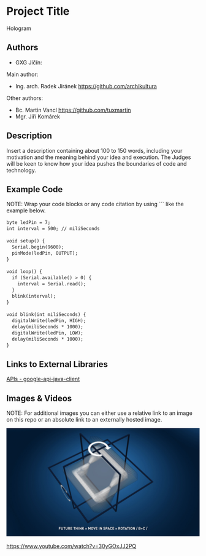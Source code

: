 # Project Title
Hologram

## Authors
- GXG Jičín:

Main author:
- Ing. arch. Radek Jiránek https://github.com/archikultura
 
Other authors:
- Bc. Martin Vancl https://github.com/tuxmartin
- Mgr. Jiří Komárek

## Description
Insert a description containing about 100 to 150 words, including your motivation and the meaning behind your idea and execution. The Judges will be keen to know how your idea pushes the boundaries of code and technology. 

## Example Code
NOTE: Wrap your code blocks or any code citation by using ``` like the example below.
```
byte ledPin = 7;
int interval = 500; // miliSeconds

void setup() {                
  Serial.begin(9600);
  pinMode(ledPin, OUTPUT);     
}

void loop() {  
  if (Serial.available() > 0) {
    interval = Serial.read();
  }
  blink(interval);
}

void blink(int miliSeconds) {
  digitalWrite(ledPin, HIGH);
  delay(miliSeconds * 1000);
  digitalWrite(ledPin, LOW);
  delay(miliSeconds * 1000);  
}

```
## Links to External Libraries
[APIs - google-api-java-client](https://code.google.com/p/google-api-java-client/wiki/APIs "APIs - google-api-java-client")

## Images & Videos
NOTE: For additional images you can either use a relative link to an image on this repo or an absolute link to an externally hosted image.

![Example Image](project_images/cover.jpg?raw=true "Example Image")

https://www.youtube.com/watch?v=30yGOxJJ2PQ
